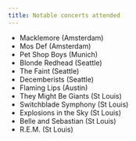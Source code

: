 ```yaml
---
title: Notable concerts attended
---
```


* Macklemore (Amsterdam)
* Mos Def (Amsterdam)
* Pet Shop Boys (Munich)
* Blonde Redhead (Seattle)
* The Faint (Seattle)
* Decemberists (Seattle)
* Flaming Lips (Austin)
* They Might Be Giants (St Louis)
* Switchblade Symphony (St Louis)
* Explosions in the Sky (St Louis)
* Belle and Sebastian (St Louis)
* R.E.M. (St Louis)
